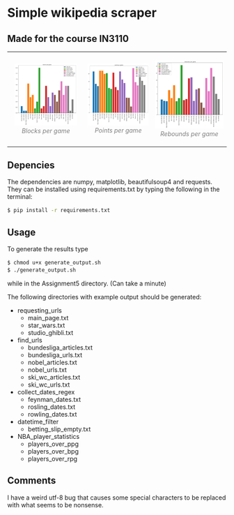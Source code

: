 # Simple wikipedia scraper

## Made for the course IN3110

<table><tr>
<td> 
  <p align="center" style="padding: 10px">
    <img alt="Forwarding" src="NBA_player_statistics/players_over_bpg.png" width="320">
    <br>
    <em style="color: grey">Blocks per game</em>
  </p> 
</td>
<td> 
  <p align="center">
    <img alt="Routing" src="NBA_player_statistics/players_over_ppg.png" width="320">
    <br>
    <em style="color: grey">Points per game</em>
  </p> 
</td>
<td> 
  <p align="center">
    <img alt="Routing" src="NBA_player_statistics/players_over_rpg.png" width="320">
    <br>
    <em style="color: grey">Rebounds per game</em>
  </p> 
</td>
</tr></table>

## Depencies

The dependencies are numpy, matplotlib, beautifulsoup4 and requests.
They can be installed using requirements.txt by typing the following in 
the terminal:

```bash
$ pip install -r requirements.txt
```

## Usage

To generate the results type 

```bash
$ chmod u+x generate_output.sh
$ ./generate_output.sh
````
while in the Assignment5 directory. (Can take a minute)

The following directories with example output should be generated:

- requesting_urls
    - main_page.txt
    - star_wars.txt
    - studio_ghibli.txt
- find_urls
    - bundesliga_articles.txt
    - bundesliga_urls.txt
    - nobel_articles.txt
    - nobel_urls.txt
    - ski_wc_articles.txt
    - ski_wc_urls.txt
- collect_dates_regex
    - feynman_dates.txt
    - rosling_dates.txt
    - rowling_dates.txt
- datetime_filter
    - betting_slip_empty.txt
- NBA_player_statistics
    - players_over_ppg
    - players_over_bpg
    - players_over_rpg

## Comments

I have a weird utf-8 bug that causes some special characters to be replaced with what seems to be nonsense. 
